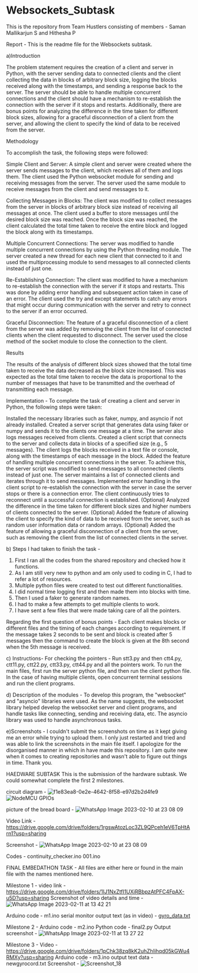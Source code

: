 # Websockets_Subtask
This is the repository from Team Hustlers consisting of members - Saman Mallikarjun S and Hithesha P


Report - This is the readme file for the Websockets subtask. 

a)Introduction

The problem statement requires the creation of a client and server in Python, with the server sending data to connected clients and the client collecting the data in blocks of arbitrary block size, logging the blocks received along with the timestamps, and sending a response back to the server. The server should be able to handle multiple concurrent connections and the client should have a mechanism to re-establish the connection with the server if it stops and restarts. Additionally, there are bonus points for analyzing the difference in the time taken for different block sizes, allowing for a graceful disconnection of a client from the server, and allowing the client to specify the kind of data to be received from the server.

Methodology

To accomplish the task, the following steps were followed:

Simple Client and Server: A simple client and server were created where the server sends messages to the client, which receives all of them and logs them. The client used the Python websocket module for sending and receiving messages from the server. The server used the same module to receive messages from the client and send messages to it.

Collecting Messages in Blocks: The client was modified to collect messages from the server in blocks of arbitrary block size instead of receiving all messages at once. The client used a buffer to store messages until the desired block size was reached. Once the block size was reached, the client calculated the total time taken to receive the entire block and logged the block along with its timestamps.

Multiple Concurrent Connections: The server was modified to handle multiple concurrent connections by using the Python threading module. The server created a new thread for each new client that connected to it and used the multiprocessing module to send messages to all connected clients instead of just one.

Re-Establishing Connection: The client was modified to have a mechanism to re-establish the connection with the server if it stops and restarts. This was done by adding error handling and subsequent action taken in case of an error. The client used the try and except statements to catch any errors that might occur during communication with the server and retry to connect to the server if an error occurred.

Graceful Disconnection: The feature of a graceful disconnection of a client from the server was added by removing the client from the list of connected clients when the client requested to disconnect. The server used the close method of the socket module to close the connection to the client.

Results

The results of the analysis of different block sizes showed that the total time taken to receive the data decreased as the block size increased. This was expected as the total time taken to receive the data is proportional to the number of messages that have to be transmitted and the overhead of transmitting each message.


Implementation - 
To complete the task of creating a client and server in Python, the following steps were taken:

Installed the necessary libraries such as faker, numpy, and asyncio if not already installed.
Created a server script that generates data using faker or numpy and sends it to the clients one message at a time. The server also logs messages received from clients.
Created a client script that connects to the server and collects data in blocks of a specified size (e.g., 5 messages). The client logs the blocks received in a text file or console, along with the timestamps of each message in the block.
Added the feature of handling multiple concurrent connections in the server. To achieve this, the server script was modified to send messages to all connected clients instead of just one. The server maintains a list of connected clients and iterates through it to send messages.
Implemented error handling in the client script to re-establish the connection with the server in case the server stops or there is a connection error. The client continuously tries to reconnect until a successful connection is established.
(Optional) Analyzed the difference in the time taken for different block sizes and higher numbers of clients connected to the server.
(Optional) Added the feature of allowing the client to specify the kind of data to be received from the server, such as random user information data or random arrays.
(Optional) Added the feature of allowing a graceful disconnection of a client from the server, such as removing the client from the list of connected clients in the server.

b) Steps I had taken to finish the task -
1. First I ran all the codes from the shared repository and checked how it functions.
2. As I am still very new to python and am only used to coding in C, I had to refer a lot of resources. 
3. Multiple python files were created to test out different functionalities.
4. I did normal time logging first and then made them into blocks with time.
5. Then I used a faker to generate random names.
6. I had to make a few attempts to get multiple clients to work.
7. I have sent a few files that were made taking care of all the pointers.

Regarding the first question of bonus points - Each client makes blocks or different files and the timing of each changes according to requirement. If the message takes 2 seconds to be sent and block is created after 5 messages then the command to create the block is given at the 8th second when the 5th message is received.

c) Instructions-
For checking the pointers - Run stt3.py and then ctt4.py, ctt11.py, ctt22.py, ctt33.py, ctt44.py and all the pointers work.
To run the main files, first run the server python file, and then run the client python file. In the case of having multiple clients, open concurrent terminal sessions and run the client programs.

d) Description of the modules - To develop this program, the "websocket" and "asyncio" libraries were used. As the name suggests, the websocket library helped develop the websocket server and client programs, and handle tasks like connecting, sending and receiving data, etc. The asyncio library was used to handle asynchronous tasks.

e)Screenshots - I couldn't submit the screenshots on time as it kept giving me an error while trying to upload them. I only just restarted and tried and was able to link the screenshots in the main file itself. I apologize for the disorganised manner in which in have made this repository. I am quite new when it comes to creating repositories and wasn't able to figure out things in time. 
Thank you.

HAEDWARE SUBTASK
This is the submission of the hardware subtask. We could somewhat complete the first 2 milestones.

circuit diagram -
![f1e83ea8-0e2e-4642-8f58-e97d2b2d4fe9](https://user-images.githubusercontent.com/75972994/218158424-a246d8e9-7e75-4157-a2f5-ec53472205c9.png)
![NodeMCU GPIOs](https://user-images.githubusercontent.com/75972994/218158497-3c672981-19a4-4ae9-a866-9de758afdd37.png)


picture of the bread board -
![WhatsApp Image 2023-02-10 at 23 08 09](https://user-images.githubusercontent.com/75972994/218159022-543030ef-da85-47a3-8184-86c5d021dccf.jpg)

Video Link - https://drive.google.com/drive/folders/1rgswAtozLoc3ZL9QPceh1eV6TpHtArn1?usp=sharing

Screenshot -
![WhatsApp Image 2023-02-10 at 23 08 09](https://user-images.githubusercontent.com/75972994/218159627-58180d85-ec05-43c0-81e2-13d941ccc606.jpg)

Codes - 
continuity_checker.ino
001.ino

FINAL EMBEDATHON TASK -
All files are either here or found in the main file with the names mentioned here.

Milestone 1 - video link - https://drive.google.com/drive/folders/1IJ1NxZtfI1UXiRBbpzAtPFC4FpAX-u5D?usp=sharing
Screenshot of video details and time - ![WhatsApp Image 2023-02-11 at 13 42 21](https://user-images.githubusercontent.com/75972994/218247925-f078a1c2-47c9-4b08-9ae5-f39ee51d99d6.jpg)

Arduino code - m1.ino
serial monitor output text (as in video) - [gyro_data.txt](https://github.com/SamanM28/Websockets_Subtask/files/10712918/gyro_data.txt)

Milestone 2 - 
Arduino code - m2.ino
Python code - final2.py
Output screenshot - ![WhatsApp Image 2023-02-11 at 13 27 22](https://user-images.githubusercontent.com/75972994/218247720-971e6b80-989a-4cd5-949f-44cdaa07c39d.jpg)

Milestone 3 - 
Video - https://drive.google.com/drive/folders/1pChk38zq8kK2uhZhIihqd05kGWu4RMXy?usp=sharing
Arduino code - m3.ino
output text data - newgyrocord.txt
Screenshot - ![Screenshot_18](https://user-images.githubusercontent.com/75972994/218248832-46c5c6e7-cde8-4b76-ab43-8f6e1fc47d8e.png)

